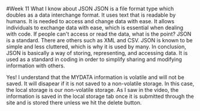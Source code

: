 #Week 11
What I know about JSON
JSON is a file format type which doubles as a data interchange format. It uses text that is readable by humans. It is needed to access and change data with ease. It allows individuals to exchange data with ease, which is essential when dealing with code. If people can't access or read the data, what is the point? JSON is a standard. There are others such as XML and CSV. JSON is known to be simple and less cluttered, which is why it is used by many. In conclusion, JSON is basically a way of storing, representing, and accessing data. It is used as a standard in coding in order to simplify sharing and modifying information with others.

Yes! I understand that the MYDATA information is volatile and will not be saved. It will disapear if it is not saved to a non-volatile storage. In this case, the local storage is our non-volatile storage. As I saw in the video, the information is saved in the local storage tab once it is submitted through the site and is stored there unless we hit the delete button.